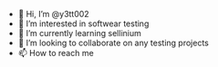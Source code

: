 - 👋 Hi, I’m @y3tt002
- 👀 I’m interested in softwear testing
- 🌱 I’m currently learning sellinium
- 💞️ I’m looking to collaborate on any testing projects
- 📫 How to reach me 

<!---
y3tt002/y3tt002 is a ✨ special ✨ repository because its `README.md` (this file) appears on your GitHub profile.
You can click the Preview link to take a look at your changes.
--->
